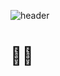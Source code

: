 ![header](https://capsule-render.vercel.app/api?type=wave&color=AFB4FF&height=300&section=header&text=Hello%Stranger%!%!&fontolor:F9F9F9&fontSize=70&fontAlignY=20)
#  👋🏻
